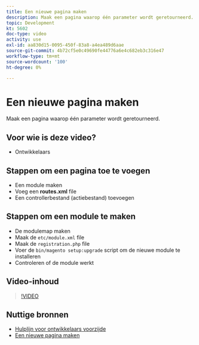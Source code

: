 ```yaml
---
title: Een nieuwe pagina maken
description: Maak een pagina waarop één parameter wordt geretourneerd.
topic: Development
kt: 5602
doc-type: video
activity: use
exl-id: aa830d15-0095-450f-83a8-a4ea489d6aae
source-git-commit: 4b72cf5e0c49690fe44776a6e4c682eb3c316e47
workflow-type: tm+mt
source-wordcount: '100'
ht-degree: 0%

---
```


# Een nieuwe pagina maken

Maak een pagina waarop één parameter wordt geretourneerd.

## Voor wie is deze video?

- Ontwikkelaars

## Stappen om een pagina toe te voegen

- Een module maken
- Voeg een **routes.xml** file
- Een controllerbestand (actiebestand) toevoegen

## Stappen om een module te maken

- De modulemap maken
- Maak de `etc/module.xml` file
- Maak de `registration.php` file
- Voer de `bin/magento setup:upgrade` script om de nieuwe module te installeren
- Controleren of de module werkt

## Video-inhoud

>[!VIDEO](https://video.tv.adobe.com/v/35816?quality=12&learn=on)

## Nuttige bronnen

- [Hulplijn voor ontwikkelaars voorzijde](https://devdocs.magento.com/guides/v2.4/frontend-dev-guide/bk-frontend-dev-guide.html)
- [Een nieuwe pagina maken](https://devdocs.magento.com/videos/fundamentals/create-a-new-page/)
